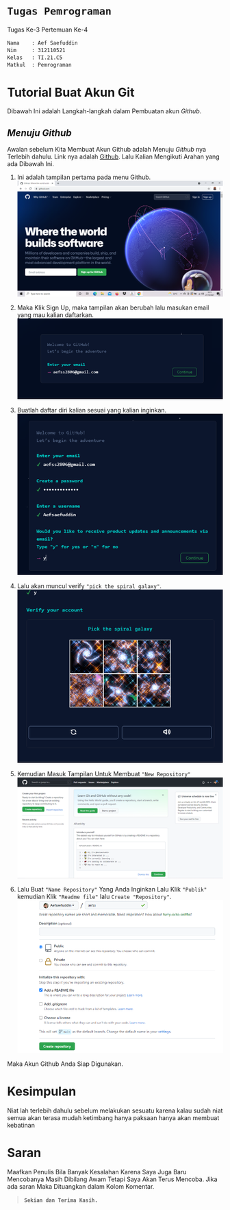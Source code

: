 # **`Tugas Pemrograman`**
Tugas Ke-3 Pertemuan Ke-4

```sh
Nama    : Aef Saefuddin
Nim     : 312110521
Kelas   : TI.21.C5
Matkul  : Pemrograman
``` 

# **Tutorial Buat Akun Git**
Dibawah Ini adalah Langkah-langkah dalam Pembuatan akun *Github*.

## *Menuju Github*
Awalan sebelum Kita Membuat Akun Github adalah Menuju *Github* nya Terlebih dahulu. Link nya adalah [Github](https://Github.com). Lalu Kalian Mengikuti Arahan yang ada Dibawah Ini.

1. Ini adalah tampilan pertama pada menu Github.
![Gambar1](screenshot/ss1.png)

2. Maka Klik Sign Up, maka tampilan akan berubah lalu masukan email yang mau kalian daftarkan.
![Gambar2](screenshot/ss2.png)

3. Buatlah daftar diri kalian sesuai yang kalian inginkan.
![Gambar3](screenshot/ss3.png)

4. Lalu akan muncul verify `"pick the spiral galaxy"`.
![Gambar4](screenshot/ss4.png)

5. Kemudian Masuk Tampilan Untuk Membuat `"New Repository"`
![Gambar5](screenshot/ss5.png)

6. Lalu Buat `"Name Repository"` Yang Anda Inginkan Lalu Klik `"Publik"` kemudian Klik `"Readme file"` lalu `Create "Repository"`.
![Gambar6](screenshot/ss6.png)

Maka Akun Github Anda Siap Digunakan.

# Kesimpulan
<p>Niat lah terlebih dahulu sebelum melakukan sesuatu karena kalau sudah niat semua akan terasa mudah ketimbang hanya paksaan hanya akan membuat kebatinan

# Saran
<p>Maafkan Penulis Bila Banyak Kesalahan Karena Saya Juga Baru Mencobanya Masih Dibilang Awam Tetapi Saya Akan Terus Mencoba. Jika ada saran Maka Dituangkan dalam Kolom Komentar.


>**`Sekian dan Terima Kasih.`**
